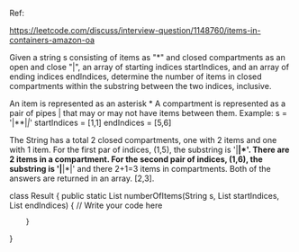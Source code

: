 Ref:

https://leetcode.com/discuss/interview-question/1148760/items-in-containers-amazon-oa


Given a string s consisting of items as "*" and closed compartments as an open and close "|", an array of starting indices startIndices, and an array of ending indices endIndices, determine the number of items in closed compartments within the substring between the two indices, inclusive.

An item is represented as an asterisk *
A compartment is represented as a pair of pipes | that may or may not have items between them.
Example:
s = '|**|*|*'
startIndices = [1,1]
endIndices = [5,6]

The String has a total 2 closed compartments, one with 2 items and one with 1 item. For the first par of indices, (1,5), the substring is '|**|*'. There are 2 items in a compartment.
For the second pair of indices, (1,6), the substring is '|**|*|' and there 2+1=3 items in compartments.
Both of the answers are returned in an array. [2,3].

class Result {
	public static List<Integer> numberOfItems(String s, List<Integer> startIndices, List<Integer> endIndices) {
		// Write your code here
		
		}
}